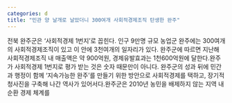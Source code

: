 ```yaml
---
categories: d
title: "민관 양 날개로 날았더니 300여개 사회적경제조직 탄생한 완주"
---
```

전북 완주군은 ‘사회적경제 1번지’로 꼽힌다. 인구 9만명 규모 농업군 완주에는 300여개의 사회적경제조직이 있고 이 안에 3천여개의 일자리가 있다. 완주군에 따르면 지난해 사회적경제조직 내 매출액은 약 900억원, 경제유발효과는 1천600억원에 달한다.완주가 사회적경제 1번지로 평가 받는 것은 숫자 때문만이 아니다. 완주군의 성과 뒤에 민간과 행정이 함께 ‘지속가능한 완주’를 만들기 위한 방안으로 사회적경제를 택하고, 장기적 청사진을 구축해 나간 역사가 있어서다.완주군은 2010년 농민을 배제하지 않는 지역 내 순환 경제 체계를